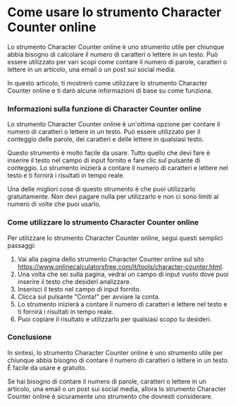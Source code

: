 Come usare lo strumento Character Counter online
================================================

Lo strumento Character Counter online è uno strumento utile per chiunque abbia bisogno di calcolare il numero di caratteri o lettere in un testo. Può essere utilizzato per vari scopi come contare il numero di parole, caratteri o lettere in un articolo, una email o un post sui social media.

In questo articolo, ti mostrerò come utilizzare lo strumento Character Counter online e ti darò alcune informazioni di base su come funziona.

### Informazioni sulla funzione di Character Counter online

Lo strumento Character Counter online è un'ottima opzione per contare il numero di caratteri o lettere in un testo. Può essere utilizzato per il conteggio delle parole, dei caratteri e delle lettere in qualsiasi testo.

Questo strumento è molto facile da usare. Tutto quello che devi fare è inserire il testo nel campo di input fornito e fare clic sul pulsante di conteggio. Lo strumento inizierà a contare il numero di caratteri e lettere nel testo e ti fornirà i risultati in tempo reale.

Una delle migliori cose di questo strumento è che puoi utilizzarlo gratuitamente. Non devi pagare nulla per utilizzarlo e non ci sono limiti al numero di volte che puoi usarlo.

### Come utilizzare lo strumento Character Counter online

Per utilizzare lo strumento Character Counter online, segui questi semplici passaggi:

1. Vai alla pagina dello strumento Character Counter online sul sito <https://www.onlinecalculatorsfree.com/it/tools/character-counter.html>.
2. Una volta che sei sulla pagina, vedrai un campo di input vuoto dove puoi inserire il testo che desideri analizzare.
3. Inserisci il testo nel campo di input fornito.
4. Clicca sul pulsante "Conta!" per avviare la conta.
5. Lo strumento inizierà a contare il numero di caratteri e lettere nel testo e ti fornirà i risultati in tempo reale.
6. Puoi copiare il risultato e utilizzarlo per qualsiasi scopo tu desideri.

### Conclusione

In sintesi, lo strumento Character Counter online è uno strumento utile per chiunque abbia bisogno di contare il numero di caratteri o lettere in un testo. È facile da usare e gratuito.

Se hai bisogno di contare il numero di parole, caratteri o lettere in un articolo, una email o un post sui social media, allora lo strumento Character Counter online è sicuramente uno strumento che dovresti considerare.